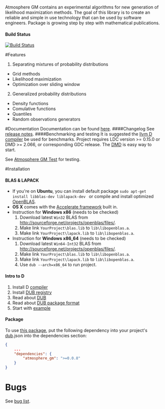 
Atmosphere GM contains an experimental algorithms for new generation of likelihood maximization methods. The goal of this library is to create an reliable and simple in use technology that can be used by software engineers. Package is growing step by step with mathematical publications.

#### Build Status
[![Build Status](https://travis-ci.org/9il/atmosphere_gm.svg)](https://travis-ci.org/9il/atmosphere_gm)


#Features
 1. Separating mixtures of probability distributions
  + Grid methods
  + Likelihood maximization
  + Optimization over sliding window
 2. Generalized probability distributions
  + Density functions
  + Comulative functions
  + Quantiles
  + Random observations generators


#Documentation
Documentation can be found [here](http://9il.github.io/atmosphere_gm/doc/atmosphere.html).
####Changelog
See [release notes](https://github.com/9il/atmosphere_gm/releases).
####Benchmarking and testing
It is suggested the [llvm D compiler](https://github.com/ldc-developers/ldc/releases) be used for benchmarks.
Project requires LDC version >= 0.15.0 or DMD >= 2.066, or corresponding GDC release.
The [DMD](http://dlang.org/download.html) is easy way to start.

See [Atmosphere GM Test](https://github.com/9il/atmosphere_gm_test) for testing. 

#Installation
#### BLAS & LAPACK
* If you're on **Ubuntu**, you can install default package `sudo apt-get install libblas-dev liblapack-dev ` or compile and install optimized [OpenBLAS](https://github.com/xianyi/OpenBLAS).
* **OS X** comes with the [Accelerate framework](https://developer.apple.com/library/mac/documentation/Accelerate/Reference/BLAS_Ref/index.html#//apple_ref/doc/uid/TP40009457) built in.
* Instruction for **Windows x86** (needs to be checked)
	1. Download latest `Win32` BLAS from http://sourceforge.net/projects/openblas/files/.
	2. Make link  `YourProject\blas.lib` to `lib\libopenblas.a`.
	3. Make link  `YourProject\lapack.lib` to `lib\libopenblas.a`.
* Instruction for **Windows x86_64** (needs to be checked)
	1. Download latest `Win64-Int32` BLAS from http://sourceforge.net/projects/openblas/files/.
	2. Make link  `YourProject\blas.lib` to `lib\libopenblas.a`.
	3. Make link  `YourProject\lapack.lib` to `lib\libopenblas.a`.
	4. Use `dub --arch=x86_64` to run project.

#### Intro to D
1. Install D [compiler](http://dlang.org/download.html)
2. Install [DUB registry](http://code.dlang.org/download)
3. Read about [DUB](http://code.dlang.org/about)
4. Read about [DUB package format](http://code.dlang.org/package-format)
5. Start with [example](https://github.com/9il/atmosphere_gm/tree/master/examples/normal_variance_mean_mixture)

#### Package
To use [this package](http://code.dlang.org/packages/atmosphere_gm), put the following dependency into your project's
[dub](http://code.dlang.org/about).json into the dependencies section:
```json
{
	...
	"dependencies": {
		"atmosphere_gm": ">=0.0.8"
	}
}
```
# Bugs
See [bug list](https://github.com/9il/atmosphere_gm/labels/bug).
